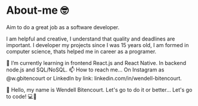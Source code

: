 # About-me 🤓

Aim to do a great job as a software developer.

I am helpful and creative, I understand that quality and deadlines are important. I developer my projects since I was 15 years old, I am formed in computer science, thats helped me in career as a programer.

🌱 I’m currently learning in frontend React.js and React Native. In backend node.js and SQL/NoSQL.
📫 How to reach me... On Instagram as @w.gbitencourt or LinkedIn by link: linkedin.com/in/wendell-bitencourt.

👋 Hello, my name is Wendell Bitencourt. Let's go to do it or better... Let's go to code! 💻📲
